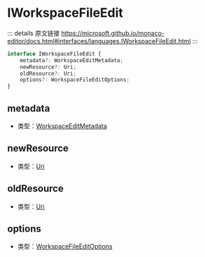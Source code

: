 # IWorkspaceFileEdit
        
::: details 原文链接
https://microsoft.github.io/monaco-editor/docs.html#interfaces/languages.IWorkspaceFileEdit.html
:::

```ts
interface IWorkspaceFileEdit {
    metadata?: WorkspaceEditMetadata;
    newResource?: Uri;
    oldResource?: Uri;
    options?: WorkspaceFileEditOptions;
}
```

## metadata
- 类型：[WorkspaceEditMetadata](/api/languages/WorkspaceEditMetadata.md)
## newResource
- 类型：[Uri](/api/Uri.md)
## oldResource
- 类型：[Uri](/api/Uri.md)
## options
- 类型：[WorkspaceFileEditOptions](/api/languages/WorkspaceFileEditOptions.md)